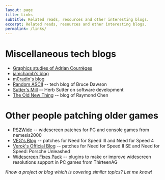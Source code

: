 ```yaml
---
layout: page
title: Links
subtitle: Related reads, resources and other interesting blogs.
excerpt: Related reads, resources and other interesting blogs.
permalink: /links/
---
```


# Miscellaneous tech blogs
* [Graphics studies of Adrian Courrèges](http://www.adriancourreges.com/blog/)
* [jamchamb's blog](https://jamchamb.github.io/)
* [m0radin's blog](http://morad.in/)
* [Random ASCII](https://randomascii.wordpress.com/) -- tech blog of Bruce Dawson
* [Sutter's Mill](https://herbsutter.com/) -- Herb Sutter on software development
* [The Old New Thing](https://devblogs.microsoft.com/oldnewthing/) -- blog of Raymond Chen

# Other people patching older games
* [PS2Wide](http://ps2wide.net/pc.html) -- widescreen patches for PC and console games from nemesis2000
* [VEG's Blog](https://veg.by/en/) -- patches for Need for Speed III and Need for Speed 4
* [Verok's Official Blog](https://verokster.blogspot.com/) -- patches for Need for Speed II SE and Need for Speed: Porsche Unleashed
* [Widescreen Fixes Pack](https://thirteenag.github.io/wfp) -- plugins to make or improve widescreen resolutions support in PC games from ThirteenAG


*Know a project or blog which is covering similar topics? Let me know!*
